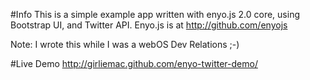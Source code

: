 #Info
This is a simple example app written with enyo.js 2.0 core, using Bootstrap UI, and Twitter API.
Enyo.js is at http://github.com/enyojs

Note: I wrote this while I was a webOS Dev Relations ;-)

#Live Demo
http://girliemac.github.com/enyo-twitter-demo/